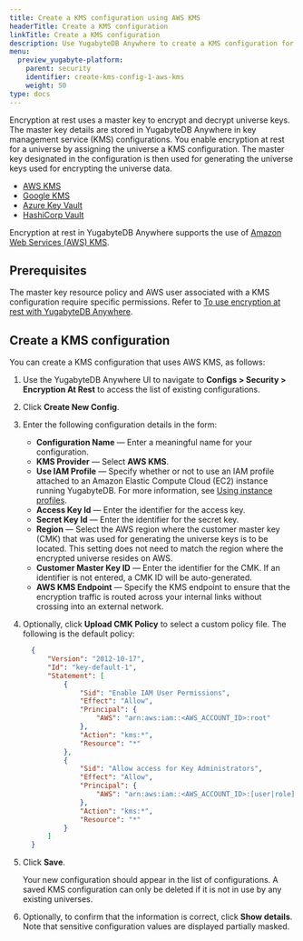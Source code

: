 ```yaml
---
title: Create a KMS configuration using AWS KMS
headerTitle: Create a KMS configuration
linkTitle: Create a KMS configuration
description: Use YugabyteDB Anywhere to create a KMS configuration for Amazon Web Services (AWS) KMS.
menu:
  preview_yugabyte-platform:
    parent: security
    identifier: create-kms-config-1-aws-kms
    weight: 50
type: docs
---
```


Encryption at rest uses a master key to encrypt and decrypt universe keys. The master key details are stored in YugabyteDB Anywhere in key management service (KMS) configurations. You enable encryption at rest for a universe by assigning the universe a KMS configuration. The master key designated in the configuration is then used for generating the universe keys used for encrypting the universe data.

<ul class="nav nav-tabs-alt nav-tabs-yb">
  <li >
    <a href="../aws-kms/" class="nav-link active">
      <i class="fa-brands fa-aws" aria-hidden="true"></i>
      AWS KMS
    </a>
  </li>
  <li >
    <a href="../google-kms/" class="nav-link">
      <i class="fa-brands fa-google" aria-hidden="true"></i>
      Google KMS
    </a>
  </li>

  <li >
    <a href="../azure-kms/" class="nav-link">
      <i class="icon-azure" aria-hidden="true"></i>
      Azure Key Vault
    </a>
  </li>

  <li >
    <a href="../hashicorp-kms/" class="nav-link">
      <i class="icon-postgres" aria-hidden="true"></i>
      HashiCorp Vault
    </a>
  </li>

</ul>

Encryption at rest in YugabyteDB Anywhere supports the use of [Amazon Web Services (AWS) KMS](https://aws.amazon.com/kms/).

## Prerequisites

The master key resource policy and AWS user associated with a KMS configuration require specific permissions. Refer to [To use encryption at rest with YugabyteDB Anywhere](../../../prepare/cloud-permissions/cloud-permissions-ear/).

## Create a KMS configuration

You can create a KMS configuration that uses AWS KMS, as follows:

1. Use the YugabyteDB Anywhere UI to navigate to **Configs > Security > Encryption At Rest** to access the list of existing configurations.

1. Click **Create New Config**.

1. Enter the following configuration details in the form:

    - **Configuration Name** — Enter a meaningful name for your configuration.
    - **KMS Provider** — Select **AWS KMS**.
    - **Use IAM Profile** — Specify whether or not to use an IAM profile attached to an Amazon Elastic Compute Cloud (EC2) instance running YugabyteDB. For more information, see [Using instance profiles](https://docs.aws.amazon.com/IAM/latest/UserGuide/id_roles_use_switch-role-ec2_instance-profiles.html).
    - **Access Key Id** — Enter the identifier for the access key.
    - **Secret Key Id** — Enter the identifier for the secret key.
    - **Region** — Select the AWS region where the customer master key (CMK) that was used for generating the universe keys is to be located. This setting does not need to match the region where the encrypted universe resides on AWS.
    - **Customer Master Key ID** — Enter the identifier for the CMK. If an identifier is not entered, a CMK ID will be auto-generated.
    - **AWS KMS Endpoint** — Specify the KMS endpoint to ensure that the encryption traffic is routed across your internal links without crossing into an external network.

1. Optionally, click **Upload CMK Policy** to select a custom policy file. The following is the default policy:

    ```json
      {
          "Version": "2012-10-17",
          "Id": "key-default-1",
          "Statement": [
              {
                  "Sid": "Enable IAM User Permissions",
                  "Effect": "Allow",
                  "Principal": {
                      "AWS": "arn:aws:iam::<AWS_ACCOUNT_ID>:root"
                  },
                  "Action": "kms:*",
                  "Resource": "*"
              },
              {
                  "Sid": "Allow access for Key Administrators",
                  "Effect": "Allow",
                  "Principal": {
                      "AWS": "arn:aws:iam::<AWS_ACCOUNT_ID>:[user|role]{1}/[<USER_NAME>|<ROLE_NAME>]{1}"
                  },
                  "Action": "kms:*",
                  "Resource": "*"
              }
          ]
      }
    ```

1. Click **Save**.

    Your new configuration should appear in the list of configurations. A saved KMS configuration can only be deleted if it is not in use by any existing universes.

1. Optionally, to confirm that the information is correct, click **Show details**. Note that sensitive configuration values are displayed partially masked.
